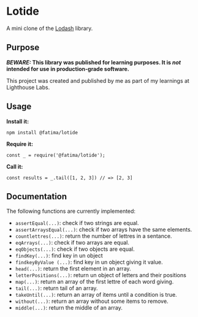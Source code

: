 # Lotide

A mini clone of the [Lodash](https://lodash.com) library.

## Purpose

**_BEWARE:_ This library was published for learning purposes. It is _not_ intended for use in production-grade software.**

This project was created and published by me as part of my learnings at Lighthouse Labs. 

## Usage

**Install it:**

`npm install @fatima/lotide`

**Require it:**

`const _ = require('@fatima/lotide');`

**Call it:**

`const results = _.tail([1, 2, 3]) // => [2, 3]`

## Documentation

The following functions are currently implemented:

* `assertEqual(...)`: check if two strings are equal.
* `assertArraysEqual(...)`: check if two arrays have the same elements.
* `countlettres(...)`: return the number of lettres in a sentance.
* `eqArrays(...)`: check if two arrays are equal.
* `eqObjects(...)`: check if two objects are equal.
* `findKey(...)`: find key in un object
* `findkeyByValue (...)`: find key in un object giving it value.
* `head(...)`: return the first element in an array.
* `letterPositions(...)`: return un object of letters and their positions
* `map(...)`: return an array of the first lettre of each word giving.
* `tail(...)`: return tail of an array.
* `takeUntil(...)`: return an array of items until a condition is true.
* `without(...)`: return an array without some items to remove.
* `middle(...)`: return the middle of an array.


